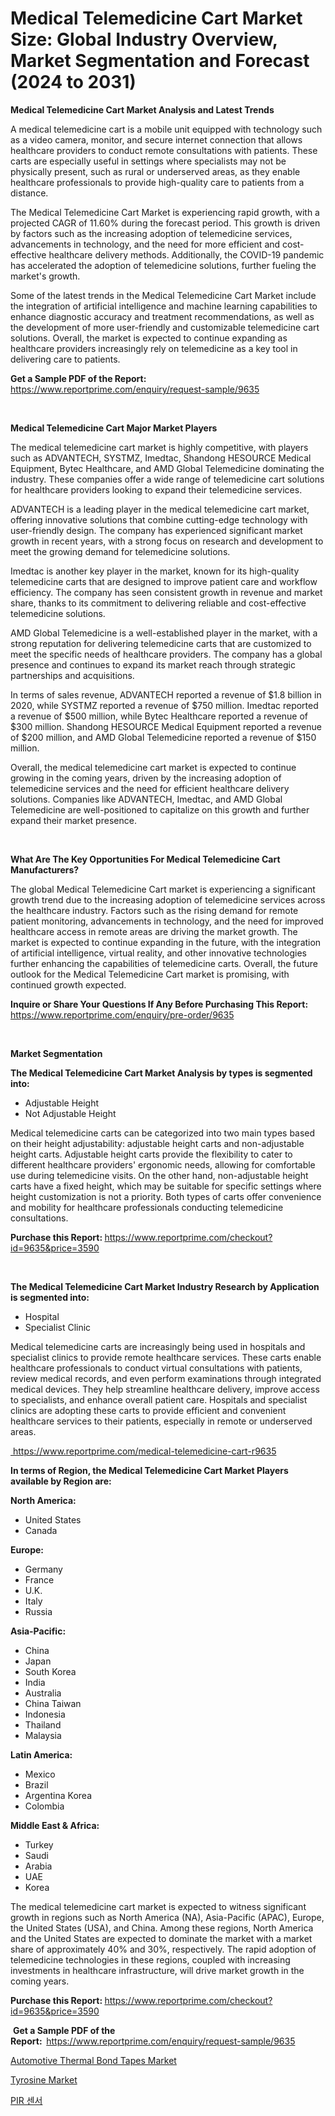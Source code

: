 <p><h1>Medical Telemedicine Cart Market Size: Global Industry Overview, Market Segmentation and Forecast (2024 to 2031)</h1></p><p><strong>Medical Telemedicine Cart Market Analysis and Latest Trends</strong></p>
<p><p>A medical telemedicine cart is a mobile unit equipped with technology such as a video camera, monitor, and secure internet connection that allows healthcare providers to conduct remote consultations with patients. These carts are especially useful in settings where specialists may not be physically present, such as rural or underserved areas, as they enable healthcare professionals to provide high-quality care to patients from a distance.</p><p>The Medical Telemedicine Cart Market is experiencing rapid growth, with a projected CAGR of 11.60% during the forecast period. This growth is driven by factors such as the increasing adoption of telemedicine services, advancements in technology, and the need for more efficient and cost-effective healthcare delivery methods. Additionally, the COVID-19 pandemic has accelerated the adoption of telemedicine solutions, further fueling the market's growth.</p><p>Some of the latest trends in the Medical Telemedicine Cart Market include the integration of artificial intelligence and machine learning capabilities to enhance diagnostic accuracy and treatment recommendations, as well as the development of more user-friendly and customizable telemedicine cart solutions. Overall, the market is expected to continue expanding as healthcare providers increasingly rely on telemedicine as a key tool in delivering care to patients.</p></p>
<p><strong>Get a Sample PDF of the Report:&nbsp;</strong> <a href="https://www.reportprime.com/enquiry/request-sample/9635">https://www.reportprime.com/enquiry/request-sample/9635</a></p>
<p>&nbsp;</p>
<p><strong>Medical Telemedicine Cart Major Market Players</strong></p>
<p><p>The medical telemedicine cart market is highly competitive, with players such as ADVANTECH, SYSTMZ, Imedtac, Shandong HESOURCE Medical Equipment, Bytec Healthcare, and AMD Global Telemedicine dominating the industry. These companies offer a wide range of telemedicine cart solutions for healthcare providers looking to expand their telemedicine services.</p><p>ADVANTECH is a leading player in the medical telemedicine cart market, offering innovative solutions that combine cutting-edge technology with user-friendly design. The company has experienced significant market growth in recent years, with a strong focus on research and development to meet the growing demand for telemedicine solutions.</p><p>Imedtac is another key player in the market, known for its high-quality telemedicine carts that are designed to improve patient care and workflow efficiency. The company has seen consistent growth in revenue and market share, thanks to its commitment to delivering reliable and cost-effective telemedicine solutions.</p><p>AMD Global Telemedicine is a well-established player in the market, with a strong reputation for delivering telemedicine carts that are customized to meet the specific needs of healthcare providers. The company has a global presence and continues to expand its market reach through strategic partnerships and acquisitions.</p><p>In terms of sales revenue, ADVANTECH reported a revenue of $1.8 billion in 2020, while SYSTMZ reported a revenue of $750 million. Imedtac reported a revenue of $500 million, while Bytec Healthcare reported a revenue of $300 million. Shandong HESOURCE Medical Equipment reported a revenue of $200 million, and AMD Global Telemedicine reported a revenue of $150 million.</p><p>Overall, the medical telemedicine cart market is expected to continue growing in the coming years, driven by the increasing adoption of telemedicine services and the need for efficient healthcare delivery solutions. Companies like ADVANTECH, Imedtac, and AMD Global Telemedicine are well-positioned to capitalize on this growth and further expand their market presence.</p></p>
<p>&nbsp;</p>
<p><strong>What Are The Key Opportunities For Medical Telemedicine Cart Manufacturers?</strong></p>
<p><p>The global Medical Telemedicine Cart market is experiencing a significant growth trend due to the increasing adoption of telemedicine services across the healthcare industry. Factors such as the rising demand for remote patient monitoring, advancements in technology, and the need for improved healthcare access in remote areas are driving the market growth. The market is expected to continue expanding in the future, with the integration of artificial intelligence, virtual reality, and other innovative technologies further enhancing the capabilities of telemedicine carts. Overall, the future outlook for the Medical Telemedicine Cart market is promising, with continued growth expected.</p></p>
<p><strong>Inquire or Share Your Questions If Any Before Purchasing This Report:</strong> <a href="https://www.reportprime.com/enquiry/pre-order/9635">https://www.reportprime.com/enquiry/pre-order/9635</a></p>
<p>&nbsp;</p>
<p><strong>Market Segmentation</strong></p>
<p><strong>The Medical Telemedicine Cart Market Analysis by types is segmented into:</strong></p>
<p><ul><li>Adjustable Height</li><li>Not Adjustable Height</li></ul></p>
<p><p>Medical telemedicine carts can be categorized into two main types based on their height adjustability: adjustable height carts and non-adjustable height carts. Adjustable height carts provide the flexibility to cater to different healthcare providers' ergonomic needs, allowing for comfortable use during telemedicine visits. On the other hand, non-adjustable height carts have a fixed height, which may be suitable for specific settings where height customization is not a priority. Both types of carts offer convenience and mobility for healthcare professionals conducting telemedicine consultations.</p></p>
<p><strong>Purchase this Report:&nbsp;</strong><a href="https://www.reportprime.com/checkout?id=9635&price=3590">https://www.reportprime.com/checkout?id=9635&price=3590</a></p>
<p>&nbsp;</p>
<p><strong>The Medical Telemedicine Cart Market Industry Research by Application is segmented into:</strong></p>
<p><ul><li>Hospital</li><li>Specialist Clinic</li></ul></p>
<p><p>Medical telemedicine carts are increasingly being used in hospitals and specialist clinics to provide remote healthcare services. These carts enable healthcare professionals to conduct virtual consultations with patients, review medical records, and even perform examinations through integrated medical devices. They help streamline healthcare delivery, improve access to specialists, and enhance overall patient care. Hospitals and specialist clinics are adopting these carts to provide efficient and convenient healthcare services to their patients, especially in remote or underserved areas.</p></p>
<p><a href="https://www.reportprime.com/medical-telemedicine-cart-r9635">&nbsp;https://www.reportprime.com/medical-telemedicine-cart-r9635</a></p>
<p><strong>In terms of Region, the Medical Telemedicine Cart Market Players available by Region are:</strong></p>
<p>
    <p> <strong> North America: </strong>
        <ul>
            <li>United States</li>
            <li>Canada</li>
        </ul>
        </p> 
    <p> <strong> Europe: </strong>
        <ul>
            <li>Germany</li>
            <li>France</li>
            <li>U.K.</li>
            <li>Italy</li>
            <li>Russia</li>
        </ul>
        </p> 
    <p> <strong> Asia-Pacific: </strong>
        <ul>
            <li>China</li>
            <li>Japan</li>
            <li>South Korea</li>
            <li>India</li>
            <li>Australia</li>
            <li>China Taiwan</li>
            <li>Indonesia</li>
            <li>Thailand</li>
            <li>Malaysia</li>
        </ul>
        </p> 
    <p> <strong> Latin America: </strong>
        <ul>
            <li>Mexico</li>
            <li>Brazil</li>
            <li>Argentina Korea</li>
            <li>Colombia</li>
        </ul>
        </p> 
    <p> <strong> Middle East & Africa: </strong>
        <ul>
            <li>Turkey</li>
            <li>Saudi</li>
            <li>Arabia</li>
            <li>UAE</li>
            <li>Korea</li>
        </ul>
    </p>
    </p>
<p><p>The medical telemedicine cart market is expected to witness significant growth in regions such as North America (NA), Asia-Pacific (APAC), Europe, the United States (USA), and China. Among these regions, North America and the United States are expected to dominate the market with a market share of approximately 40% and 30%, respectively. The rapid adoption of telemedicine technologies in these regions, coupled with increasing investments in healthcare infrastructure, will drive market growth in the coming years.</p></p>
<p><strong>Purchase this Report: </strong><a href="https://www.reportprime.com/checkout?id=9635&price=3590">https://www.reportprime.com/checkout?id=9635&price=3590</a></p>
<p>&nbsp;<strong>Get a Sample PDF of the Report:&nbsp;&nbsp;</strong><a href="https://www.reportprime.com/enquiry/request-sample/9635">https://www.reportprime.com/enquiry/request-sample/9635</a></p>
<p><strong></strong></p>
<p><p><a href="https://www.linkedin.com/pulse/automotive-thermal-bond-tapes-market-analysis-size-global-gdfle?trackingId=tR1ADBmG42H%2BizLgAEyLbQ%3D%3D">Automotive Thermal Bond Tapes Market</a></p><p><a href="https://www.linkedin.com/pulse/tyrosine-market-size-focuses-dynamics-in-depth-analysis-future-iscwe?trackingId=gEKueBhwfgiSD0x2WrwcBQ%3D%3D">Tyrosine Market</a></p><p><a href="https://github.com/laholand/Market-Research-Report-List-3/blob/main/572902321474.md">PIR 센서</a></p></p>